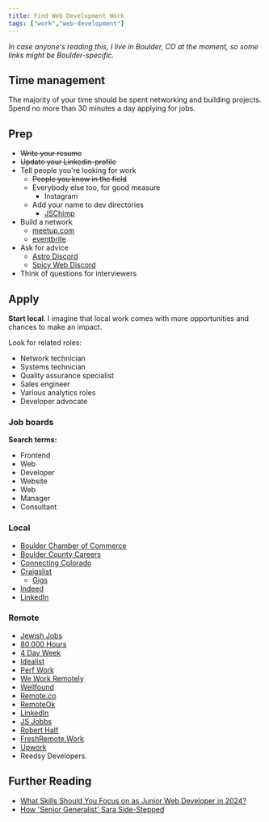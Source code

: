 ```yaml
---
title: Find Web Development Work
tags: ["work","web-development"]
---
```


*In case anyone's reading this, I live in Boulder, CO at the moment, so some links might be Boulder-specific.*

## Time management

The majority of your time should be spent networking and building projects. Spend no more than 30 minutes a day applying for jobs.

## Prep

- ~~Write your resume~~
- ~~Update your Linkedin-profile~~
- Tell people you're looking for work
  - ~~People you know in the field~~
    <!--
    - ~~Dirt~~
    - ~~Josh Sacks~~
    - ~~Jillian~~
    - ~~Mike~~
    -->
  - Everybody else too, for good measure
    - Instagram 
  - Add your name to dev directories
    - [JSChimp](https://jschimp.com/)
- Build a network
  - [meetup.com](https://www.meetup.com/home/)
  - [eventbrite](https://www.eventbrite.com)
- Ask for advice
  - [Astro Discord](https://discord.com/invite/astrodotbuild)
  - [Spicy Web Discord](https://discord.gg/CUuYVH7Qa9)
- Think of questions for interviewers

## Apply

**Start local**. I imagine that local work comes with more opportunities and chances to make an impact.

Look for related roles:

- Network technician
- Systems technician
- Quality assurance specialist
- Sales engineer
- Various analytics roles
- Developer advocate

### Job boards

**Search terms:**

- Frontend
- Web
- Developer
- Website
- Web
- Manager
- Consultant

### Local

- [Boulder Chamber of Commerce](https://business.boulderchamber.com/jobs)
- [Boulder County Careers](https://www.governmentjobs.com/careers/boulder)
- [Connecting Colorado](https://www.connectingcolorado.com/cgi-bin/g_app_quick_js?s=GETNEWMOBILE)
- [Craigslist](https://boulder.craigslist.org/search/jjj#search=1~thumb~0~0)
  - [Gigs](https://boulder.craigslist.org/search/ggg#search=1~thumb~0~0)
- [Indeed](https://www.indeed.com/jobs?q=front+end+web+developer&l=Boulder%2C+CO&from=searchOnDesktopSerp&vjk=df618573cb128351)
- [LinkedIn](https://www.linkedin.com/jobs/)

### Remote

- [Jewish Jobs](https://www.jewishjobs.com)
- [80,000 Hours](https://jobs.80000hours.org/?query=frontend%20developer)
- [4 Day Week](https://4dayweek.io)
- [Idealist](https://www.idealist.org/en)
- [Perf Work](https://www.perfwork.com/)
- [We Work Remotely](https://weworkremotely.com/)
- [Wellfound](https://wellfound.com/jobs)
- [Remote.co](https://remote.co)
- [RemoteOk](https://remoteok.com/)
- [LinkedIn](https://www.linkedin.com/jobs/)
- [JS Jobbs](https://jsjobbs.com)
- [Robert Half](https://www.roberthalf.com/us/en/jobs/all/frontend-developer)
- [FreshRemote.Work](https://freshremote.work/)
- [Upwork](https://www.upwork.com/nx/find-work/)
- Reedsy Developers.

## Further Reading

- [What Skills Should You Focus on as Junior Web Developer in 2024?](https://frontendmasters.com/blog/what-skills-should-you-focus-on-as-junior-web-developer-in-2024/)
- [How 'Senior Generalist' Sara Side-Stepped](https://sarajoy.dev/blog/saras-side-step/)

